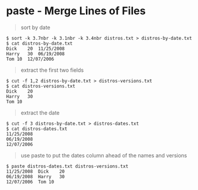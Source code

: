 # paste - Merge Lines of Files

> sort by date

```
$ sort -k 3.7nbr -k 3.1nbr -k 3.4nbr distros.txt > distros-by-date.txt
$ cat distros-by-date.txt 
Dick	20	11/25/2008
Harry	30	06/19/2008
Tom	10	12/07/2006
```

> extract the first two fields

```
$ cut -f 1,2 distros-by-date.txt > distros-versions.txt
$ cat distros-versions.txt 
Dick	20
Harry	30
Tom	10
```

> extract the date

```
$ cut -f 3 distros-by-date.txt > distros-dates.txt
$ cat distros-dates.txt 
11/25/2008
06/19/2008
12/07/2006
```

> use paste to put the dates column ahead of the names and versions

```
$ paste distros-dates.txt distros-versions.txt 
11/25/2008	Dick	20
06/19/2008	Harry	30
12/07/2006	Tom	10
```
